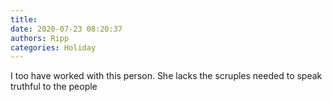 ```yaml
---
title: 
date: 2020-07-23 08:20:37
authors: Ripp
categories: Holiday
---
```


 I too have worked with this person.  She lacks the scruples needed to speak truthful to the people